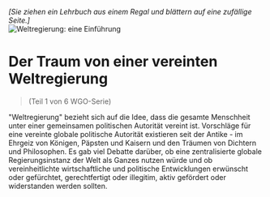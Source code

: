 *[Sie ziehen ein Lehrbuch aus einem Regal und blättern auf eine zufällige Seite.]*  
![Weltregierung: eine Einführung](/resources/lore/textbookgov25.png)

# Der Traum von einer vereinten Weltregierung
> (Teil 1 von 6 WGO-Serie)

"Weltregierung" bezieht sich auf die Idee, dass die gesamte Menschheit unter einer gemeinsamen politischen Autorität vereint ist. Vorschläge für eine vereinte globale politische Autorität existieren seit der Antike - im Ehrgeiz von Königen, Päpsten und Kaisern und den Träumen von Dichtern und Philosophen. Es gab viel Debatte darüber, ob eine zentralisierte globale Regierungsinstanz der Welt als Ganzes nutzen würde und ob vereinheitlichte wirtschaftliche und politische Entwicklungen erwünscht oder gefürchtet, gerechtfertigt oder illegitim, aktiv gefördert oder widerstanden werden sollten.
